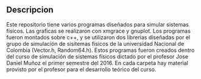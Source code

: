 
## Descripcion

Este repositorio tiene varios programas diseñados para simular sistemas
físicos. Las graficas se realizaron con xmgrace y gnuplot. Los programas fueron
montados sobre c++, y se utilizaron dos librerias diseñadas por el grupo de 
simulación de sisitemas fisicos de la universidad Nacional de Colombia 
(Vector.h, Random64.h). Estos programas fueron creados dentro del curso de 
simulación de sistemas físicos dictado por el profesor Jose Daniel Muñoz el
primer semestre del 2016. En cada carpeta hay material provisto por el 
profesor para el desarrollo teórico del curso.

